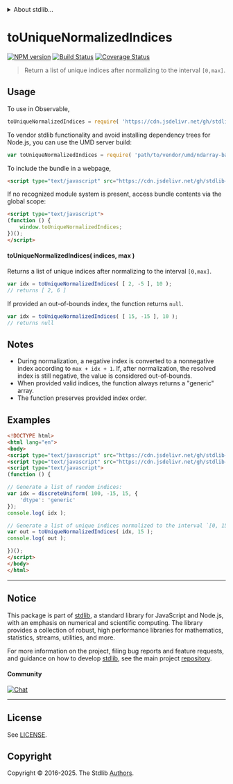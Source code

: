 <!--

@license Apache-2.0

Copyright (c) 2025 The Stdlib Authors.

Licensed under the Apache License, Version 2.0 (the "License");
you may not use this file except in compliance with the License.
You may obtain a copy of the License at

   http://www.apache.org/licenses/LICENSE-2.0

Unless required by applicable law or agreed to in writing, software
distributed under the License is distributed on an "AS IS" BASIS,
WITHOUT WARRANTIES OR CONDITIONS OF ANY KIND, either express or implied.
See the License for the specific language governing permissions and
limitations under the License.

-->


<details>
  <summary>
    About stdlib...
  </summary>
  <p>We believe in a future in which the web is a preferred environment for numerical computation. To help realize this future, we've built stdlib. stdlib is a standard library, with an emphasis on numerical and scientific computation, written in JavaScript (and C) for execution in browsers and in Node.js.</p>
  <p>The library is fully decomposable, being architected in such a way that you can swap out and mix and match APIs and functionality to cater to your exact preferences and use cases.</p>
  <p>When you use stdlib, you can be absolutely certain that you are using the most thorough, rigorous, well-written, studied, documented, tested, measured, and high-quality code out there.</p>
  <p>To join us in bringing numerical computing to the web, get started by checking us out on <a href="https://github.com/stdlib-js/stdlib">GitHub</a>, and please consider <a href="https://opencollective.com/stdlib">financially supporting stdlib</a>. We greatly appreciate your continued support!</p>
</details>

# toUniqueNormalizedIndices

[![NPM version][npm-image]][npm-url] [![Build Status][test-image]][test-url] [![Coverage Status][coverage-image]][coverage-url] <!-- [![dependencies][dependencies-image]][dependencies-url] -->

> Return a list of unique indices after normalizing to the interval `[0,max]`.

<!-- Section to include introductory text. Make sure to keep an empty line after the intro `section` element and another before the `/section` close. -->

<section class="intro">

</section>

<!-- /.intro -->

<!-- Package usage documentation. -->



<section class="usage">

## Usage

To use in Observable,

```javascript
toUniqueNormalizedIndices = require( 'https://cdn.jsdelivr.net/gh/stdlib-js/ndarray-base-to-unique-normalized-indices@umd/browser.js' )
```

To vendor stdlib functionality and avoid installing dependency trees for Node.js, you can use the UMD server build:

```javascript
var toUniqueNormalizedIndices = require( 'path/to/vendor/umd/ndarray-base-to-unique-normalized-indices/index.js' )
```

To include the bundle in a webpage,

```html
<script type="text/javascript" src="https://cdn.jsdelivr.net/gh/stdlib-js/ndarray-base-to-unique-normalized-indices@umd/browser.js"></script>
```

If no recognized module system is present, access bundle contents via the global scope:

```html
<script type="text/javascript">
(function () {
    window.toUniqueNormalizedIndices;
})();
</script>
```

#### toUniqueNormalizedIndices( indices, max )

Returns a list of unique indices after normalizing to the interval `[0,max]`.

```javascript
var idx = toUniqueNormalizedIndices( [ 2, -5 ], 10 );
// returns [ 2, 6 ]
```

If provided an out-of-bounds index, the function returns `null`.

```javascript
var idx = toUniqueNormalizedIndices( [ 15, -15 ], 10 );
// returns null
```

</section>

<!-- /.usage -->

<!-- Package usage notes. Make sure to keep an empty line after the `section` element and another before the `/section` close. -->

<section class="notes">

## Notes

-   During normalization, a negative index is converted to a nonnegative index according to `max + idx + 1`. If, after normalization, the resolved index is still negative, the value is considered out-of-bounds.
-   When provided valid indices, the function always returns a "generic" array.
-   The function preserves provided index order.

</section>

<!-- /.notes -->

<!-- Package usage examples. -->

<section class="examples">

## Examples

<!-- eslint no-undef: "error" -->

```html
<!DOCTYPE html>
<html lang="en">
<body>
<script type="text/javascript" src="https://cdn.jsdelivr.net/gh/stdlib-js/random-array-discrete-uniform@umd/browser.js"></script>
<script type="text/javascript" src="https://cdn.jsdelivr.net/gh/stdlib-js/ndarray-base-to-unique-normalized-indices@umd/browser.js"></script>
<script type="text/javascript">
(function () {

// Generate a list of random indices:
var idx = discreteUniform( 100, -15, 15, {
    'dtype': 'generic'
});
console.log( idx );

// Generate a list of unique indices normalized to the interval `[0, 15]`:
var out = toUniqueNormalizedIndices( idx, 15 );
console.log( out );

})();
</script>
</body>
</html>
```

</section>

<!-- /.examples -->

<!-- Section to include cited references. If references are included, add a horizontal rule *before* the section. Make sure to keep an empty line after the `section` element and another before the `/section` close. -->

<section class="references">

</section>

<!-- /.references -->

<!-- Section for related `stdlib` packages. Do not manually edit this section, as it is automatically populated. -->

<section class="related">

</section>

<!-- /.related -->

<!-- Section for all links. Make sure to keep an empty line after the `section` element and another before the `/section` close. -->


<section class="main-repo" >

* * *

## Notice

This package is part of [stdlib][stdlib], a standard library for JavaScript and Node.js, with an emphasis on numerical and scientific computing. The library provides a collection of robust, high performance libraries for mathematics, statistics, streams, utilities, and more.

For more information on the project, filing bug reports and feature requests, and guidance on how to develop [stdlib][stdlib], see the main project [repository][stdlib].

#### Community

[![Chat][chat-image]][chat-url]

---

## License

See [LICENSE][stdlib-license].


## Copyright

Copyright &copy; 2016-2025. The Stdlib [Authors][stdlib-authors].

</section>

<!-- /.stdlib -->

<!-- Section for all links. Make sure to keep an empty line after the `section` element and another before the `/section` close. -->

<section class="links">

[npm-image]: http://img.shields.io/npm/v/@stdlib/ndarray-base-to-unique-normalized-indices.svg
[npm-url]: https://npmjs.org/package/@stdlib/ndarray-base-to-unique-normalized-indices

[test-image]: https://github.com/stdlib-js/ndarray-base-to-unique-normalized-indices/actions/workflows/test.yml/badge.svg?branch=main
[test-url]: https://github.com/stdlib-js/ndarray-base-to-unique-normalized-indices/actions/workflows/test.yml?query=branch:main

[coverage-image]: https://img.shields.io/codecov/c/github/stdlib-js/ndarray-base-to-unique-normalized-indices/main.svg
[coverage-url]: https://codecov.io/github/stdlib-js/ndarray-base-to-unique-normalized-indices?branch=main

<!--

[dependencies-image]: https://img.shields.io/david/stdlib-js/ndarray-base-to-unique-normalized-indices.svg
[dependencies-url]: https://david-dm.org/stdlib-js/ndarray-base-to-unique-normalized-indices/main

-->

[chat-image]: https://img.shields.io/gitter/room/stdlib-js/stdlib.svg
[chat-url]: https://app.gitter.im/#/room/#stdlib-js_stdlib:gitter.im

[stdlib]: https://github.com/stdlib-js/stdlib

[stdlib-authors]: https://github.com/stdlib-js/stdlib/graphs/contributors

[umd]: https://github.com/umdjs/umd
[es-module]: https://developer.mozilla.org/en-US/docs/Web/JavaScript/Guide/Modules

[deno-url]: https://github.com/stdlib-js/ndarray-base-to-unique-normalized-indices/tree/deno
[deno-readme]: https://github.com/stdlib-js/ndarray-base-to-unique-normalized-indices/blob/deno/README.md
[umd-url]: https://github.com/stdlib-js/ndarray-base-to-unique-normalized-indices/tree/umd
[umd-readme]: https://github.com/stdlib-js/ndarray-base-to-unique-normalized-indices/blob/umd/README.md
[esm-url]: https://github.com/stdlib-js/ndarray-base-to-unique-normalized-indices/tree/esm
[esm-readme]: https://github.com/stdlib-js/ndarray-base-to-unique-normalized-indices/blob/esm/README.md
[branches-url]: https://github.com/stdlib-js/ndarray-base-to-unique-normalized-indices/blob/main/branches.md

[stdlib-license]: https://raw.githubusercontent.com/stdlib-js/ndarray-base-to-unique-normalized-indices/main/LICENSE

</section>

<!-- /.links -->
